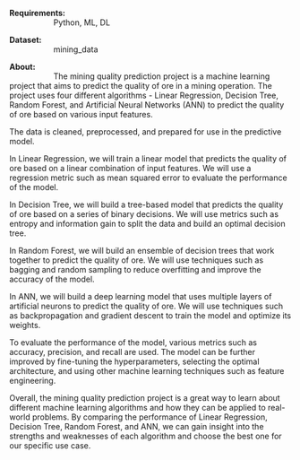 <strong>Requirements:</strong><br/>
&nbsp;&nbsp;&nbsp;&nbsp;&nbsp;&nbsp;&nbsp;&nbsp;&nbsp;&nbsp;&nbsp;&nbsp;&nbsp;&nbsp;&nbsp;&nbsp;&nbsp;&nbsp;&nbsp;&nbsp;Python, ML, DL

<strong>Dataset:</strong><br/>
&nbsp;&nbsp;&nbsp;&nbsp;&nbsp;&nbsp;&nbsp;&nbsp;&nbsp;&nbsp;&nbsp;&nbsp;&nbsp;&nbsp;&nbsp;&nbsp;&nbsp;&nbsp;&nbsp;&nbsp;mining_data

<strong>About:</strong><br/>
&nbsp;&nbsp;&nbsp;&nbsp;&nbsp;&nbsp;&nbsp;&nbsp;&nbsp;&nbsp;&nbsp;&nbsp;&nbsp;&nbsp;&nbsp;&nbsp;&nbsp;&nbsp;&nbsp;&nbsp;The mining quality prediction project is a machine learning project that aims to predict the quality of ore in a mining operation. The project uses four different algorithms - Linear Regression, Decision Tree, Random Forest, and Artificial Neural Networks (ANN) to predict the quality of ore based on various input features.

The data is cleaned, preprocessed, and prepared for use in the predictive model.

In Linear Regression, we will train a linear model that predicts the quality of ore based on a linear combination of input features. We will use a regression metric such as mean squared error to evaluate the performance of the model.

In Decision Tree, we will build a tree-based model that predicts the quality of ore based on a series of binary decisions. We will use metrics such as entropy and information gain to split the data and build an optimal decision tree.

In Random Forest, we will build an ensemble of decision trees that work together to predict the quality of ore. We will use techniques such as bagging and random sampling to reduce overfitting and improve the accuracy of the model.

In ANN, we will build a deep learning model that uses multiple layers of artificial neurons to predict the quality of ore. We will use techniques such as backpropagation and gradient descent to train the model and optimize its weights.

To evaluate the performance of the model, various metrics such as accuracy, precision, and recall are used. The model can be further improved by fine-tuning the hyperparameters, selecting the optimal architecture, and using other machine learning techniques such as feature engineering.

Overall, the mining quality prediction project is a great way to learn about different machine learning algorithms and how they can be applied to real-world problems. By comparing the performance of Linear Regression, Decision Tree, Random Forest, and ANN, we can gain insight into the strengths and weaknesses of each algorithm and choose the best one for our specific use case.




